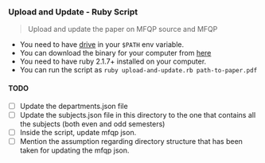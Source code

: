 ### Upload and Update - Ruby Script

> Upload and update the paper on MFQP source and MFQP

- You need to have [drive](https://github.com/prasmussen/gdrive) in your
`$PATH` env variable.
- You can download the binary for your computer from [here](https://github.com/prasmussen/gdrive#downloads)
- You need to have ruby 2.1.7+ installed on your computer.
- You can run the script as `ruby upload-and-update.rb path-to-paper.pdf`

#### TODO

- [ ] Update the departments.json file
- [ ] Update the subjects.json file in this directory to the one that contains
all the subjects (both even and odd semesters)
- [ ] Inside the script, update mfqp json.
- [ ] Mention the assumption regarding directory structure that has been taken
for updating the mfqp json.
